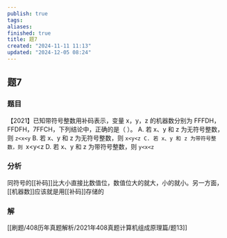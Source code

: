```yaml
---
publish: true
tags: 
aliases: 
finished: true
title: 题7
created: "2024-11-11 11:13"
updated: "2024-12-05 08:24"
---
```

## 题7
### 题目
【2021】已知带符号整数用补码表示，变量 x，y，z 的机器数分别为 FFFDH，FFDFH，7FFCH，下列结论中，正确的是（ ）。
A. 若 x、y 和 z 为无符号整数，则 `z<x<y`
B. 若 x、y 和 z 为无符号整数，则 `x<y<z
C. 若 x、y 和 z 为带符号整数，则 `x<y<z
D. 若 x、y 和 z 为带符号整数，则 `y<x<z`
### 分析
同符号的[[补码]]比大小直接比数值位，数值位大的就大，小的就小。另一方面，[[机器数]]应该就是用[[补码]]存储的
### 解
[[刷题/408历年真题解析/2021年408真题计算机组成原理篇/题13]]

